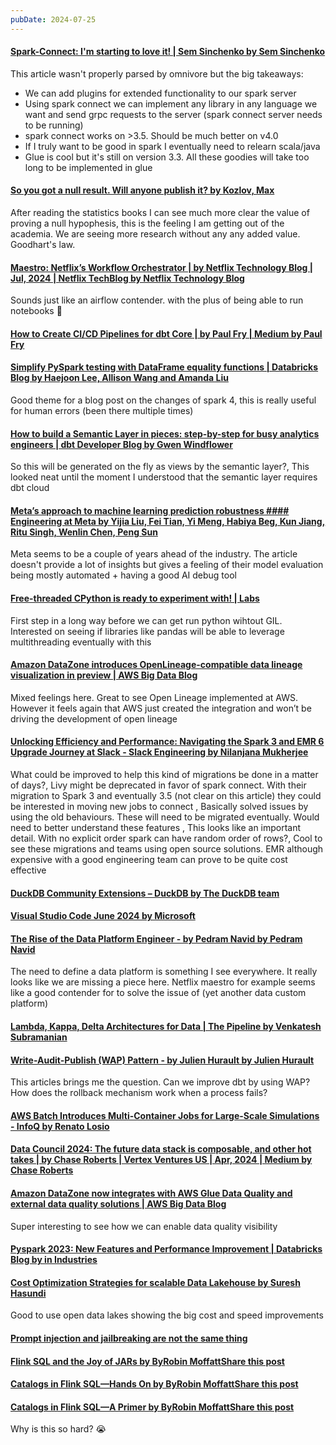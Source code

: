 ```yaml
---
pubDate: 2024-07-25
---
```


#### [Spark-Connect: I'm starting to love it! | Sem Sinchenko by Sem Sinchenko](https://semyonsinchenko.github.io/ssinchenko/post/porting_deequ_to_sparkconnect/)

This article wasn't properly parsed by omnivore but the big takeaways:

- We can add plugins for extended functionality to our spark server
- Using spark connect we can implement any library in any language we want and send grpc requests to the server (spark connect server needs to be running)
- spark connect works on >3.5. Should be much better on v4.0
- If I truly want to be good in spark I eventually need to relearn scala/java
- Glue is cool but it's still on version 3.3. All these goodies will take too long to be implemented in glue

#### [So you got a null result. Will anyone publish it? by Kozlov, Max](https://www.nature.com/articles/d41586-024-02383-9)

After reading the statistics books I can see much more clear the value of proving a null hypophesis, this is the feeling I am getting out of the academia. We are seeing more research without any any added value. Goodhart's law.

#### [Maestro: Netflix’s Workflow Orchestrator | by Netflix Technology Blog | Jul, 2024 | Netflix TechBlog by Netflix Technology Blog](https://netflixtechblog.com/maestro-netflixs-workflow-orchestrator-ee13a06f9c78?gi=1e475f82c09f)

Sounds just like an airflow contender. with the plus of being able to run notebooks 🤔

#### [How to Create CI/CD Pipelines for dbt Core | by Paul Fry | Medium by Paul Fry](https://paulfry999.medium.com/v0-4-pre-chatgpt-how-to-create-ci-cd-pipelines-for-dbt-core-88e68ab506dd)

#### [Simplify PySpark testing with DataFrame equality functions | Databricks Blog by Haejoon Lee, Allison Wang and Amanda Liu](https://www.databricks.com/blog/simplify-pyspark-testing-dataframe-equality-functions)

Good theme for a blog post on the changes of spark 4, this is really useful for human errors (been there multiple times)

#### [How to build a Semantic Layer in pieces: step-by-step for busy analytics engineers | dbt Developer Blog by Gwen Windflower](https://docs.getdbt.com/blog/semantic-layer-in-pieces?ref=blef.fr)

So this will be generated on the fly as views by the semantic layer?, This looked neat until the moment I understood that the semantic layer requires dbt cloud

#### [Meta’s approach to machine learning prediction robustness #### Engineering at Meta by Yijia Liu, Fei Tian, Yi Meng, Habiya Beg, Kun Jiang, Ritu Singh, Wenlin Chen, Peng Sun](https://engineering.fb.com/2024/07/10/data-infrastructure/machine-learning-ml-prediction-robustness-meta/)

Meta seems to be a couple of years ahead of the industry. The article doesn't provide a lot of insights but gives a feeling of their model evaluation being mostly automated + having a good AI debug tool

#### [Free-threaded CPython is ready to experiment with! | Labs](https://labs.quansight.org/blog/free-threaded-python-rollout)

First step in a long way before we can get run python wihtout GIL. Interested on seeing if libraries like pandas will be able to leverage multithreading eventually with this

#### [Amazon DataZone introduces OpenLineage-compatible data lineage visualization in preview | AWS Big Data Blog](https://aws.amazon.com/blogs/big-data/amazon-datazone-introduces-openlineage-compatible-data-lineage-visualization-in-preview/)

Mixed feelings here. Great to see Open Lineage implemented at AWS. However it feels again that AWS just created the integration and won’t be driving the development of open lineage

#### [Unlocking Efficiency and Performance: Navigating the Spark 3 and EMR 6 Upgrade Journey at Slack - Slack Engineering by Nilanjana Mukherjee](https://slack.engineering/unlocking-efficiency-and-performance-navigating-the-spark-3-and-emr-6-upgrade-journey-at-slack/)

What could be improved to help this kind of migrations be done in a matter of days?, Livy might be deprecated in favor of spark connect. With their migration to Spark 3 and eventually 3.5 (not clear on this article) they could be interested in moving new jobs to connect , Basically solved issues by using the old behaviours. These will need to be migrated eventually. Would need to better understand these features , This looks like an important detail. With no explicit order spark can have random order of rows?, Cool to see these migrations and teams using open source solutions. EMR although expensive with a good engineering team can prove to be quite cost effective

#### [DuckDB Community Extensions – DuckDB by The DuckDB team](https://duckdb.org/2024/07/05/community-extensions.html)

#### [Visual Studio Code June 2024 by Microsoft](https://code.visualstudio.com/updates/v1_91)

#### [The Rise of the Data Platform Engineer - by Pedram Navid by Pedram Navid](https://databased.pedramnavid.com/p/the-rise-of-the-data-platform-engineer)

The need to define a data platform is something I see everywhere. It really looks like we are missing a piece here. Netflix maestro for example seems like a good contender for to solve the issue of (yet another data custom platform)

#### [Lambda, Kappa, Delta Architectures for Data | The Pipeline by Venkatesh Subramanian](https://subrabytes.dev/dataarchitectures)

#### [Write-Audit-Publish (WAP) Pattern - by Julien Hurault by Julien Hurault](https://juhache.substack.com/p/write-audit-publish-wap-pattern?ref=blef.fr)

This articles brings me the question. Can we improve dbt by using WAP? How does the rollback mechanism work when a process fails?

#### [AWS Batch Introduces Multi-Container Jobs for Large-Scale Simulations - InfoQ by Renato Losio](https://www.infoq.com/news/2024/04/aws-batch-multi-container-jobs/)

#### [Data Council 2024: The future data stack is composable, and other hot takes | by Chase Roberts | Vertex Ventures US | Apr, 2024 | Medium by Chase Roberts](https://medium.com/vvus/data-council-2024-the-future-data-stack-is-composable-and-other-hot-takes-b6c5f2429e22)

#### [Amazon DataZone now integrates with AWS Glue Data Quality and external data quality solutions | AWS Big Data Blog](https://aws.amazon.com/blogs/big-data/amazon-datazone-now-integrates-with-aws-glue-data-quality-and-external-data-quality-solutions/)

Super interesting to see how we can enable data quality visibility

#### [Pyspark 2023: New Features and Performance Improvement | Databricks Blog by in Industries](https://www.databricks.com/blog/pyspark-2023-year-review)

#### [Cost Optimization Strategies for scalable Data Lakehouse by Suresh Hasundi](https://blogs.halodoc.io/data-lake-cost-optimisation-strategies/amp/)

Good to use open data lakes showing the big cost and speed improvements

#### [Prompt injection and jailbreaking are not the same thing](https://simonwillison.net/2024/Mar/5/prompt-injection-jailbreaking/)

#### [Flink SQL and the Joy of JARs by ByRobin MoffattShare this post](https://www.decodable.co/blog/flink-sql-and-the-joy-of-jars)

#### [Catalogs in Flink SQL—Hands On by ByRobin MoffattShare this post](https://www.decodable.co/blog/catalogs-in-flink-sql-hands-on)

#### [Catalogs in Flink SQL—A Primer by ByRobin MoffattShare this post](https://www.decodable.co/blog/catalogs-in-flink-sql-a-primer)

Why is this so hard? 😭
